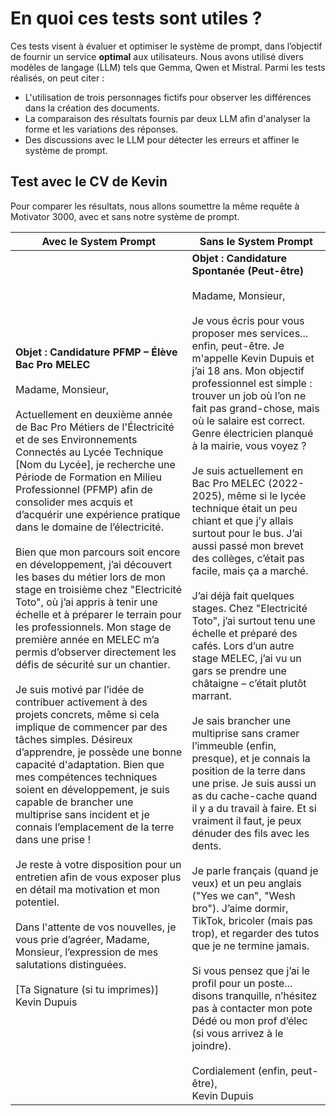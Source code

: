 # En quoi ces tests sont utiles ?

Ces tests visent à évaluer et optimiser le système de prompt, dans l’objectif de fournir un service **optimal** aux utilisateurs. Nous avons utilisé divers modèles de langage (LLM) tels que Gemma, Qwen et Mistral. Parmi les tests réalisés, on peut citer :
- L'utilisation de trois personnages fictifs pour observer les différences dans la création des documents.
- La comparaison des résultats fournis par deux LLM afin d'analyser la forme et les variations des réponses.
- Des discussions avec le LLM pour détecter les erreurs et affiner le système de prompt.

## Test avec le CV de Kevin

Pour comparer les résultats, nous allons soumettre la même requête à Motivator 3000, avec et sans notre système de prompt.

| **Avec le System Prompt** | **Sans le System Prompt** |
|---------------------------|---------------------------|
| **Objet : Candidature PFMP – Élève Bac Pro MELEC**<br><br>Madame, Monsieur,<br><br>Actuellement en deuxième année de Bac Pro Métiers de l'Électricité et de ses Environnements Connectés au Lycée Technique [Nom du Lycée], je recherche une Période de Formation en Milieu Professionnel (PFMP) afin de consolider mes acquis et d’acquérir une expérience pratique dans le domaine de l’électricité.<br><br>Bien que mon parcours soit encore en développement, j’ai découvert les bases du métier lors de mon stage en troisième chez "Electricité Toto", où j’ai appris à tenir une échelle et à préparer le terrain pour les professionnels. Mon stage de première année en MELEC m’a permis d’observer directement les défis de sécurité sur un chantier.<br><br>Je suis motivé par l’idée de contribuer activement à des projets concrets, même si cela implique de commencer par des tâches simples. Désireux d’apprendre, je possède une bonne capacité d'adaptation. Bien que mes compétences techniques soient en développement, je suis capable de brancher une multiprise sans incident et je connais l’emplacement de la terre dans une prise !<br><br>Je reste à votre disposition pour un entretien afin de vous exposer plus en détail ma motivation et mon potentiel.<br><br>Dans l'attente de vos nouvelles, je vous prie d’agréer, Madame, Monsieur, l’expression de mes salutations distinguées.<br><br>[Ta Signature (si tu imprimes)]<br>Kevin Dupuis | **Objet : Candidature Spontanée (Peut-être)**<br><br>Madame, Monsieur,<br><br>Je vous écris pour vous proposer mes services... enfin, peut-être. Je m'appelle Kevin Dupuis et j’ai 18 ans. Mon objectif professionnel est simple : trouver un job où l’on ne fait pas grand-chose, mais où le salaire est correct. Genre électricien planqué à la mairie, vous voyez ?<br><br>Je suis actuellement en Bac Pro MELEC (2022-2025), même si le lycée technique était un peu chiant et que j’y allais surtout pour le bus. J’ai aussi passé mon brevet des collèges, c’était pas facile, mais ça a marché.<br><br>J’ai déjà fait quelques stages. Chez "Electricité Toto", j’ai surtout tenu une échelle et préparé des cafés. Lors d’un autre stage MELEC, j’ai vu un gars se prendre une châtaigne – c’était plutôt marrant.<br><br>Je sais brancher une multiprise sans cramer l’immeuble (enfin, presque), et je connais la position de la terre dans une prise. Je suis aussi un as du cache-cache quand il y a du travail à faire. Et si vraiment il faut, je peux dénuder des fils avec les dents.<br><br>Je parle français (quand je veux) et un peu anglais ("Yes we can", "Wesh bro"). J’aime dormir, TikTok, bricoler (mais pas trop), et regarder des tutos que je ne termine jamais.<br><br>Si vous pensez que j’ai le profil pour un poste... disons tranquille, n’hésitez pas à contacter mon pote Dédé ou mon prof d’élec (si vous arrivez à le joindre).<br><br>Cordialement (enfin, peut-être),<br>Kevin Dupuis 
